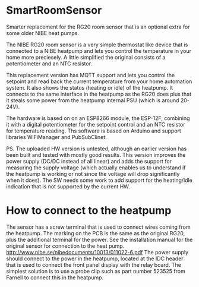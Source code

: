 # SmartRoomSensor
Smarter replacement for the RG20 room sensor that is an optional extra for some older NIBE heat pumps.

The NIBE RG20 room sensor is a very simple thermostat like device that is connected to a NIBE heatpump and lets you control the temperature in your home more preciesely. A little simplified the original consists of a potentiometer and an NTC resistor.

This replacement version has MQTT support and lets you control the setpoint and read back the current temperature from your home automation system. It also shows the status (heating or idle) of the heatpump.
It connects to the same interface in the heatpump as the RG20 does plus that it steals some power from the heatpump internal PSU (which is around 20-24V).

The hardware is based on on an ESP8266 module, the ESP-12F, combining it with a digital potentiometer for the setpoint control and an NTC resistor for temperature reading.
Ths software is based on Arduino and support libraries WiFiManager and PubSubClinet.

PS. The uploaded HW version is untested, although an earlier version has been built and tested with mostly good results. This version improves the power supply (DC/DC instead of all linear) and adds the support for measuring the supply voltage (which actually enables us to understand if the heatpump is working or not since the voltage will drop significantly when it does). The SW needs some work to add support for the heating/idle indication that is not supported by the current HW.

# How to connect to the heatpump
The sensor has a screw terminal that is used to connect wires coming from the heatpump.
The marking on the PCB is the same as the original RG20, plus the additional terminal for the power.
See the installation manual for the original sensor for connection to the heat pump.
http://www.nibe.se/nibedocuments/10013/011022-6.pdf
The power supply should connect to the power in the heatpump, located at the IDC header that is used to connect the front panel display with the relay board. The simplest solution is to use a probe clip such as part number 523525 from Farnell to connect this in the heatpump.
